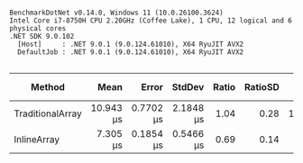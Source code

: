 ```

BenchmarkDotNet v0.14.0, Windows 11 (10.0.26100.3624)
Intel Core i7-8750H CPU 2.20GHz (Coffee Lake), 1 CPU, 12 logical and 6 physical cores
.NET SDK 9.0.102
  [Host]     : .NET 9.0.1 (9.0.124.61010), X64 RyuJIT AVX2
  DefaultJob : .NET 9.0.1 (9.0.124.61010), X64 RyuJIT AVX2


```
| Method           | Mean      | Error     | StdDev    | Ratio | RatioSD | Gen0    | Allocated | Alloc Ratio |
|----------------- |----------:|----------:|----------:|------:|--------:|--------:|----------:|------------:|
| TraditionalArray | 10.943 μs | 0.7702 μs | 2.1848 μs |  1.04 |    0.28 | 13.5956 |   64000 B |        1.00 |
| InlineArray      |  7.305 μs | 0.1854 μs | 0.5466 μs |  0.69 |    0.14 |       - |         - |        0.00 |
